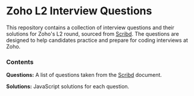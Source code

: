# Zoho L2 Interview Questions

This repository contains a collection of interview questions and their solutions for Zoho's L2 round, sourced from [Scribd](https://www.scribd.com/document/385313847/Zoho-2nd-and-3rd-Round-Coding-Questions). 
The questions are designed to help candidates practice and prepare for coding interviews at Zoho.

### Contents
**Questions:** A list of questions taken from the [Scribd](https://www.scribd.com/document/385313847/Zoho-2nd-and-3rd-Round-Coding-Questions) document.

**Solutions:** JavaScript solutions for each question.
